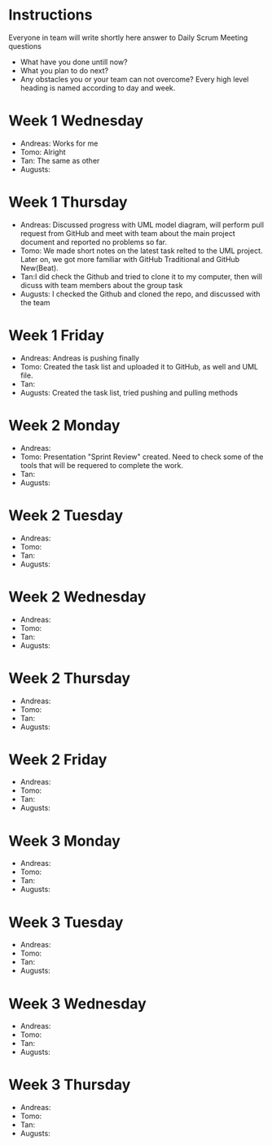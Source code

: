 # Instructions
Everyone in team will write shortly here answer to Daily Scrum Meeting questions
* What have you done untill now?
* What you plan to do next?
* Any obstacles you or your team can not overcome?
Every high level heading is named according to day and week. 

# Week 1 Wednesday
* Andreas: Works for me
* Tomo: Alright
* Tan: The same as other
* Augusts:

# Week 1 Thursday
* Andreas: Discussed progress with UML model diagram, will perform pull request from GitHub and meet with team about the main project document and reported no problems so far.
* Tomo: We made short notes on the latest task relted to the UML project. Later on, we got more familiar with GitHub Traditional and GitHub New(Beat).
* Tan:I did check the Github and tried to clone it to my computer, then will dicuss with team members about the group task
* Augusts: I checked the Github and cloned the repo, and discussed with the team

# Week 1 Friday
* Andreas: Andreas is pushing finally
* Tomo: Created the task list and uploaded it to GitHub, as well and UML file.
* Tan:
* Augusts: Created the task list, tried pushing and pulling methods

# Week 2 Monday
* Andreas:
* Tomo: Presentation "Sprint Review" created. Need to check some of the tools that will be requered to complete the work.
* Tan:
* Augusts:

# Week 2 Tuesday
* Andreas:
* Tomo:
* Tan:
* Augusts:

# Week 2 Wednesday
* Andreas:
* Tomo:
* Tan:
* Augusts:

# Week 2 Thursday
* Andreas:
* Tomo:
* Tan:
* Augusts:


# Week 2 Friday
* Andreas:
* Tomo:
* Tan:
* Augusts:

# Week 3 Monday
* Andreas:
* Tomo:
* Tan:
* Augusts:

# Week 3 Tuesday
* Andreas:
* Tomo:
* Tan:
* Augusts:

# Week 3 Wednesday
* Andreas:
* Tomo:
* Tan:
* Augusts:

# Week 3 Thursday
* Andreas:
* Tomo:
* Tan:
* Augusts:
